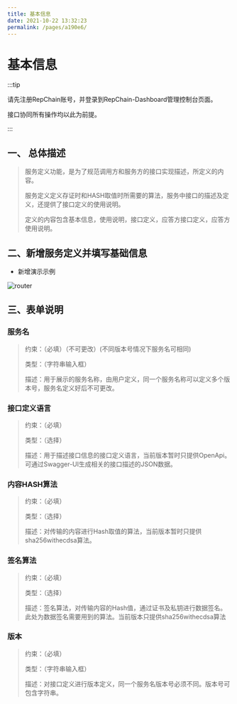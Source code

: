 ```yaml
---
title: 基本信息
date: 2021-10-22 13:32:23
permalink: /pages/a190e6/
---
```


# 基本信息

:::tip

请先注册RepChain账号，并登录到RepChain-Dashboard管理控制台页面。

接口协同所有操作均以此为前提。

:::

## 一、 总体描述

> 服务定义功能，是为了规范调用方和服务方的接口实现描述，所定义的内容。
>
> 服务定义定义存证时和HASH取值时所需要的算法，服务中接口的描述及定义，还提供了接口定义的使用说明。
>
> 定义的内容包含基本信息，使用说明，接口定义，应答方接口定义，应答方使用说明。

## 二、新增服务定义并填写基础信息

* 新增演示示例

![router](/img/register-user/baseInfo.gif)

## 三、表单说明

### 服务名 

> 约束：（必填）（不可更改）(不同版本号情况下服务名可相同)
>
> 类型：（字符串输入框）
>
> 描述：用于展示的服务名称，由用户定义，同一个服务名称可以定义多个版本号，服务名定义好后不可更改。

### **接口定义语言** 

> 约束：（必填）
>
> 类型：（选择）
>
> 描述：用于描述接口信息的接口定义语言，当前版本暂时只提供OpenApi。可通过Swagger-UI生成相关的接口描述的JSON数据。

### **内容HASH算法**

> 约束：（必填）
>
> 类型：（选择）
>
> 描述：对传输的内容进行Hash取值的算法，当前版本暂时只提供sha256withecdsa算法。

### 签名算法 

> 约束：（必填）
>
> 类型：（选择）
>
> 描述：签名算法，对传输内容的Hash值，通过证书及私钥进行数据签名。此处为数据签名需要用到的算法。当前版本只提供sha256withecdsa算法

### **版本**

> 约束：（必填）
>
> 类型：（字符串输入框）
>
> 描述：对接口定义进行版本定义，同一个服务名版本号必须不同。版本号可包含字符串。

